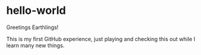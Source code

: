 # hello-world

Greetings Earthlings!

This is my first GitHub experience, just playing and checking this out while I learn many new things.  

